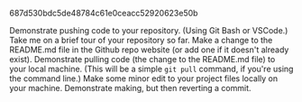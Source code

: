 687d530bdc5de48784c61e0ceacc52920623e50b

Demonstrate pushing code to your repository. (Using Git Bash or VSCode.)
Take me on a brief tour of your repository so far.
Make a change to the README.md file in the Github repo website (or add one if it doesn't already exist).
Demonstrate pulling code (the change to the README.md file) to your local machine. (This will be a simple `git pull` command, if you're using the command line.)
Make some minor edit to your project files locally on your machine.
Demonstrate making, but then reverting a commit.
 
